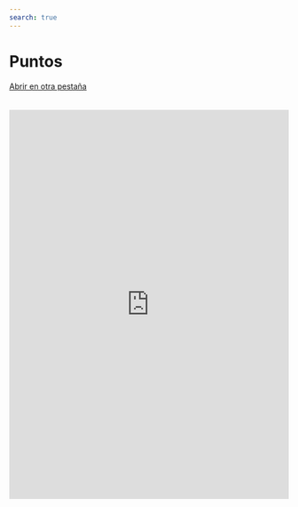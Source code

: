 ```yaml
---
search: true
---
```


# Puntos

[Abrir en otra pestaña](https://widgets-es.modyo.com/personas/puntos)

<iframe id="widgetFrame" src="https://widgets-es.modyo.com/personas/puntos" width="100%" height="700px" frameBorder="0" style="overflow:auto;margin-top:20px;"></p>

<table spaces-before="0">
  <tr>
    <th>
      Funcionalidad
    </th>
    
    <th>
      Descripción
    </th>
  </tr>
  
  <tr>
    <td>
      Resumen de los Puntos
    </td>
    
    <td>
      Muestra el total de puntos disponibles para el cliente, junto con el próximo vencimiento. Posee un botón que permite vincular un catálogo relevante de artículos canjeables.
    </td>
  </tr>
  
  <tr>
    <td>
      Tarjetas Asociadas
    </td>
    
    <td>
      Muestra la información de las tarjetas del cliente vinculadas al sistema de puntos y beneficios. Incluye el tipo de tarjeta, nombre del cliente y el total de puntos acumulados durante el período de tiempo.
    </td>
  </tr>
  
  <tr>
    <td>
      Puntos Canjeados
    </td>
    
    <td>
      Presenta los puntos canjeados por el cliente. Muestra en detalle la fecha del canje, producto, negocio y coste de los puntos.
    </td>
  </tr>
  
  <tr>
    <td>
      Puntos Acumulados
    </td>
    
    <td>
      Presenta los puntos acumulados por el cliente. Muestra el detalle de cada transacción y los puntos ganados. Incluye el total de puntos canjeados por período.
    </td>
  </tr>
</table>

<script>

  export default {
    mounted() {

      function setIframeHeightCO(id, ht) {
          var ifrm = document.getElementById(id);
          if(ifrm) {
            ifrm.style.height = ht + 4 + "px";
          }
      }
      // iframed document sends its height using postMessage
      function handleDocHeightMsg(e) {
          // check origin
          if ( e.origin === 'https://widgets-es.modyo.com' ) {
              // parse data
              var data = JSON.parse( e.data );

              console.log('data:', data)
              // check data object
              if ( data['docHeight'] ) {
                  setIframeHeightCO( 'widgetFrame', data['docHeight'] );
              } else {
                  setIframeHeightCO( 'widgetFrame', 700 );
              }
          }
      }

      // assign message handler
      if ( window.addEventListener ) {
          window.addEventListener('message', handleDocHeightMsg, false);
      }
    }
  }

</script>

